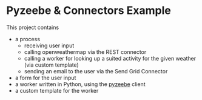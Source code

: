 # Pyzeebe & Connectors Example

This project contains
* a process
  * receiving user input
  * calling openweathermap via the REST connector
  * calling a worker for looking up a suited activity for the given weather (via custom template)
  * sending an email to the user via the Send Grid Connector
* a form for the user input
* a worker written in Python, using the [pyzeebe](https://github.com/camunda-community-hub/pyzeebe) client
* a custom template for the worker